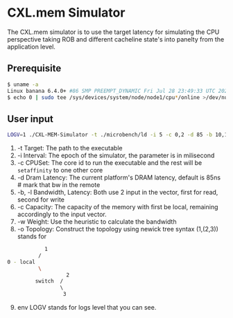 # CXL.mem Simulator
The CXL.mem simulator is to use the target latency for simulating the CPU perspective taking ROB and different cacheline state's into panelty from the application level.

## Prerequisite
```bash
$ uname -a
Linux banana 6.4.0+ #86 SMP PREEMPT_DYNAMIC Fri Jul 28 23:49:33 UTC 2023 x86_64 x86_64 x86_64 GNU/Linux
$ echo 0 | sudo tee /sys/devices/system/node/node1/cpu*/online >/dev/null 2>&1
```
## User input
```bash
LOGV=1 ./CXL-MEM-Simulator -t ./microbench/ld -i 5 -c 0,2 -d 85 -b 10,10 -l 100,100 -c 100,100 -w 85.5,86.5,87.5,85.5,86.5,87.5,88. -o "(1,(2,3))"
```
1. -t Target: The path to the executable
2. -i Interval: The epoch of the simulator, the parameter is in milisecond
3. -c CPUSet: The core id to run the executable and the rest will be `setaffinity` to one other core
4. -d Dram Latency: The current platform's DRAM latency, default is 85ns # mark that bw in the remote
5. -b, -l Bandwidth, Latency: Both use 2 input in the vector, first for read, second for write
6. -c Capacity: The capacity of the memory with first be local, remaining accordingly to the input vector.
7. -w Weight: Use the heuristic to calculate the bandwidth
8. -o Topology: Construct the topology using newick tree syntax (1,(2,3)) stands for 
```bash
            1
          /
0 - local
          \
                   2
         switch  / 
                 \ 
                  3
```
9. env LOGV stands for logs level that you can see.
